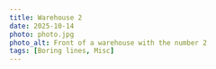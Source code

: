 ```yaml
---
title: Warehouse 2
date: 2025-10-14
photo: photo.jpg
photo_alt: Front of a warehouse with the number 2
tags: [Boring lines, Misc]
---
```

